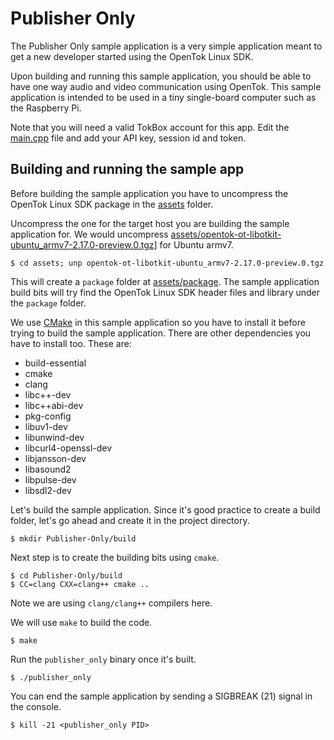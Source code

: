 # Publisher Only

The Publisher Only sample application is a very simple application meant to get
a new developer started using the OpenTok Linux SDK.

Upon building and running this sample application, you should be able to have
one way audio and video communication using OpenTok. This sample application is
intended to be used in a tiny single-board computer such as the Raspberry Pi.

Note that you will need a valid TokBox account for this app. Edit the
[main.cpp](main.cpp) file and add your API key, session id and token.

## Building and running the sample app

Before building the sample application you have to uncompress the OpenTok Linux
SDK package in the [assets](../assets) folder.

Uncompress the one for the target host you are building the sample application
for. We would uncompress
[assets/opentok-ot-libotkit-ubuntu_armv7-2.17.0-preview.0.tgz](../assets/opentok-ot-libotkit-ubuntu_armv7-2.17.0-preview.0.tgz)]
for Ubuntu armv7.

```
$ cd assets; unp opentok-ot-libotkit-ubuntu_armv7-2.17.0-preview.0.tgz
```

This will create a `package` folder at [assets/package](../assets/package). The
sample application build bits will try find the OpenTok Linux SDK header files
and library under the `package` folder.

We use [CMake](https://cmake.org) in this sample application so you have to
install it before trying to build the sample application. There are other
dependencies you have to install too. These are:
  - build-essential
  - cmake
  - clang
  - libc++-dev
  - libc++abi-dev
  - pkg-config
  - libuv1-dev
  - libunwind-dev
  - libcurl4-openssl-dev
  - libjansson-dev
  - libasound2
  - libpulse-dev
  - libsdl2-dev

Let's build the sample application. Since it's good practice to create a build
folder, let's go ahead and create it in the project directory.

```
$ mkdir Publisher-Only/build
```

Next step is to create the building bits using `cmake`.

```
$ cd Publisher-Only/build
$ CC=clang CXX=clang++ cmake ..
```

Note we are using `clang/clang++` compilers here.

We will use `make` to build the code.

```
$ make
```

Run the `publisher_only` binary once it's built.

```
$ ./publisher_only
```

You can end the sample application by sending a SIGBREAK (21) signal in the console.

```
$ kill -21 <publisher_only PID>
```
